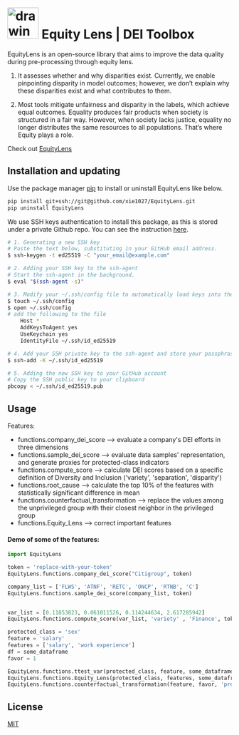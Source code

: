 # <img src="https://github.com/xie1027/EquityLens/blob/main/logo.png?raw=true" alt="drawing" width="70"/> Equity Lens | DEI Toolbox  


EquityLens is an open-source library that aims to improve the data quality during pre-processing through equity lens.

1. It assesses whether and why disparities exist. Currently, we enable pinpointing disparity in model outcomes; however, we don’t explain why these disparities exist and what contributes to them.  

2. Most tools mitigate unfairness and disparity in the labels, which achieve equal outcomes. Equality produces fair products when society is structured in a fair way. However, when society lacks justice, equality no longer distributes the same resources to all populations. That’s where Equity plays a role.  

Check out [EquityLens](https://github.com/xie1027/EquityLens)


## Installation and updating
Use the package manager [pip](https://pip.pypa.io/en/stable/) to install or uninstall EquityLens like below. 

```bash
pip install git+ssh://git@github.com/xie1027/EquityLens.git
pip uninstall EquityLens
```

We use SSH keys authentication to install this package, as this is stored under a private Github repo. You can see the instruction [here](https://docs.github.com/en/authentication/connecting-to-github-with-ssh/generating-a-new-ssh-key-and-adding-it-to-the-ssh-agent).

```bash
# 1. Generating a new SSH key
# Paste the text below, substituting in your GitHub email address.
$ ssh-keygen -t ed25519 -C "your_email@example.com"

# 2. Adding your SSH key to the ssh-agent
# Start the ssh-agent in the background.
$ eval "$(ssh-agent -s)"

# 3. Modify your ~/.ssh/config file to automatically load keys into the ssh-agent and store passphrases in your keychain
$ touch ~/.ssh/config
$ open ~/.ssh/config
# add the following to the file    
    Host *
    AddKeysToAgent yes
    UseKeychain yes
    IdentityFile ~/.ssh/id_ed25519

# 4. Add your SSH private key to the ssh-agent and store your passphrase in the keychain
$ ssh-add -K ~/.ssh/id_ed25519

# 5. Adding the new SSH key to your GitHub account
# Copy the SSH public key to your clipboard
pbcopy < ~/.ssh/id_ed25519.pub
```

## Usage
Features:
* functions.company_dei_score  --> evaluate a company's DEI efforts in three dimensions
* functions.sample_dei_score  --> evaluate data samples' representation, and generate proxies for protected-class indicators
* functions.compute_score  --> calculate DEI scores based on a specific definition of Diversity and Inclusion ('variety', 'separation', 'disparity')
* functions.root_cause  --> calculate the top 10% of the features with statistically significant difference in mean
* functions.counterfactual_transformation  -->  replace the values among the unprivileged group with their closest neighbor in the privileged group
* functions.Equity_Lens  --> correct important features 


#### Demo of some of the features:
```python
import EquityLens

token = 'replace-with-your-token'
EquityLens.functions.company_dei_score("Citigroup", token)

company_list = ['FLWS', 'ATNF', 'RETC', 'ONCP', 'RTNB', 'C']
EquityLens.functions.sample_dei_score(company_list, token)


var_list = [0.11853823, 0.061011526, 0.114244634, 2.617285942]
EquityLens.functions.compute_score(var_list, 'variety' , 'Finance', token)

protected_class = 'sex'
feature = 'salary'
features = ['salary', 'work experience']
df = some_dataframe
favor = 1

EquityLens.functions.ttest_var(protected_class, feature, some_dataframe)
EquityLens.functions.Equity_Lens(protected_class, features, some_dataframe)
EquityLens.functions.counterfactual_transformation(feature, favor, 'premuium', df)
```


## License
[MIT](https://choosealicense.com/licenses/mit/)
